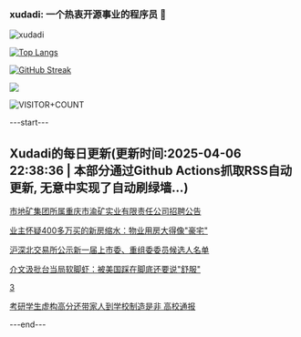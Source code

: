 ### xudadi: 一个热衷开源事业的程序员 👋

![xudadi](https://github-readme-stats-git-masterorgs-github-readme-stats-team.vercel.app/api?username=xudadi)

[![Top Langs](https://github-readme-stats.vercel.app/api/top-langs/?username=xudadi)](https://github.com/anuraghazra/github-readme-stats)

[![GitHub Streak](https://streak-stats.demolab.com?user=xudadi&locale=zh_Hans)](https://git.io/streak-stats)

![](https://raw.githubusercontent.com/xudadi/xudadi/main/assets/github-contribution-grid-snake.svg)

![VISITOR+COUNT](https://komarev.com/ghpvc/?username=xudadi&label=VISITOR+COUNT)


---start---

## Xudadi的每日更新(更新时间:2025-04-06 22:38:36 | 本部分通过Github Actions抓取RSS自动更新, 无意中实现了自动刷绿墙...)

[市地矿集团所属重庆市渝矿实业有限责任公司招聘公告](https://www.gongkaoleida.com/article/2347761)

[业主怀疑400多万买的新房缩水：物业用房大得像"豪宅"](https://m.163.com/news/article/JSG32RCA0534P59R.html)

[沪深北交易所公示新一届上市委、重组委委员候选人名单](https://m.163.com/news/article/JSFUSV5F0519DFFO.html)

[介文汲批台当局软脚虾：被美国踩在脚底还要说"舒服"](https://m.163.com/news/article/JSFQ0LM70514EGPO.html)

[3](https://m.163.com/touch/news/sub/domestic)

[考研学生虚构高分还带家人到学校制造是非 高校通报](https://m.163.com/news/article/JSF2F44K05129QAF.html)

---end---
